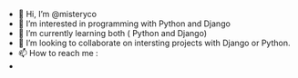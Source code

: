 - 👋 Hi, I’m @misteryco
- 👀 I’m interested in programming with Python and Django 
- 🌱 I’m currently learning both ( Python and Django)
- 💞️ I’m looking to collaborate on intersting projects with Django or Python.
- 📫 How to reach me :
- 

<!---
misteryco/misteryco is a ✨ special ✨ repository because its `README.md` (this file) appears on your GitHub profile.
You can click the Preview link to take a look at your changes.
--->
